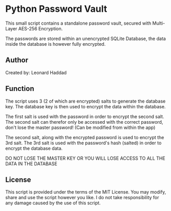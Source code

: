# Python Password Vault

This small script contains a standalone password vault, secured with Multi-Layer AES-256 Encryption.

The passwords are stored within an unencrypted SQLite Database, the data inside the database is however fully encrypted.

## Author

Created by: Leonard Haddad 

## Function

The script uses 3 (2 of which are encrypted) salts to generate the database key. The database key is then used to encrypt the data within the database.

The first salt is used with the password in order to encrypt the second salt. The second salt can therefor only be accessed with the correct password, don't lose the master password! (Can be modified from within the app)

The second salt, along with the encrypted password is used to encrypt the 3rd salt. The 3rd salt is used with the password's hash (salted) in order to encrypt the database data.

DO NOT LOSE THE MASTER KEY OR YOU WILL LOSE ACCESS TO ALL THE DATA IN THE DATABASE


## License

This script is provided under the terms of the MIT License. You may modify, share and use the script however you like. I do not take responsibility for any damage caused by the use of this script.
